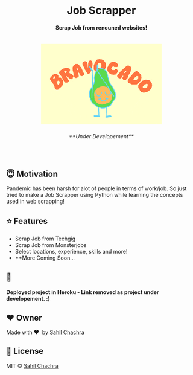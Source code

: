 <h1 align="center">Job Scrapper</h1>

<div align= "center">
  <h4>Scrap Job from renouned websites!</h4><br>
  <img src="https://github.com/SahilChachra/Job-Search-WebScrapping/blob/main/sampleimages/job.gif">
  <h6>**Under Developement**</h6>
</div>

&nbsp;&nbsp;&nbsp;&nbsp;&nbsp;&nbsp;&nbsp;&nbsp;&nbsp;&nbsp;&nbsp;&nbsp;&nbsp;&nbsp;&nbsp;&nbsp;&nbsp;&nbsp;&nbsp;&nbsp;&nbsp;&nbsp;&nbsp;&nbsp;&nbsp;&nbsp;&nbsp;&nbsp;&nbsp;&nbsp;&nbsp;&nbsp;&nbsp;&nbsp;&nbsp;

## :innocent: Motivation

Pandemic has been harsh for alot of people in terms of work/job. So just tried to make a Job Scrapper using Python while learning the concepts used in web scrapping!
 

## :star: Features
<ul>
    <li>Scrap Job from Techgig</li>
    <li>Scrap Job from Monsterjobs</li>
    <li>Select locations, experience, skills and more!</li>
    <li>**More Coming Soon...</li>
</ul>

## :key: 

####  Deployed project in Heroku - Link removed as project under developement. :)

## :heart: Owner
Made with :heart:&nbsp;  by [Sahil Chachra](https://github.com/SahilChachra)

## :eyes: License
MIT © [Sahil Chachra](https://github.com/SahilChachra/Job-Search-WebScrapping/blob/main/LICENSE)
